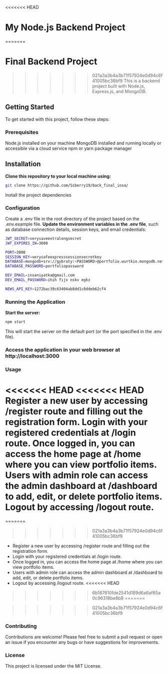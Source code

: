 <<<<<<< HEAD
# My Node.js Backend Project
=======

# Final Backend Project
>>>>>>> 021a3a3b4a3b71f57924e0d94c6f41005bc36bf9
This is a backend project built with Node.js, Express.js, and MongoDB.

## Getting Started
To get started with this project, follow these steps:

### Prerequisites
Node.js installed on your machine
MongoDB installed and running locally or accessible via a cloud service
npm or yarn package manager

## Installation

**Clone this repository to your local machine using:**

```bash
git clone https://github.com/Ssberry19/back_final_insa/

```
Install the project dependencies

### Configuration
Create a .env file in the root directory of the project based on the .env.example file.
**Update the environment variables in the .env file**, such as database connection details, session keys, and email credentials:
```bash
JWT_SECRET=verysaveextralongsecret
JWT_EXPIRES_IN=3600

PORT=3000
SESSION_KEY=verysafeexpresssessionsecretkey
DATABASE=mongodb+srv://gybraty:<PASSWORD>@portfolio.wurtkio.mongodb.net/
DATABASE_PASSWORD=portfoliopassword

DEV_EMAIL=insaniyatka@gmail.com
DEV_EMAIL_PASSWORD=ihih fijx nskv egkz

NEWS_API_KEY=1272bac39c63404ab8dd1c8ddeb62cf4
```

### Running the Application
**Start the server:**

```bash
npm start
```
This will start the server on the default port (or the port specified in the .env file).

### Access the application in your web browser at http://localhost:3000

### Usage
<<<<<<< HEAD
<<<<<<< HEAD
Register a new user by accessing /register route and filling out the registration form.
Login with your registered credentials at /login route.
Once logged in, you can access the home page at /home where you can view portfolio items.
Users with admin role can access the admin dashboard at /dashboard to add, edit, or delete portfolio items.
Logout by accessing /logout route.
=======
=======
>>>>>>> 021a3a3b4a3b71f57924e0d94c6f41005bc36bf9
- Register a new user by accessing /register route and filling out the registration form.
- Login with your registered credentials at /login route.
- Once logged in, you can access the home page at /home where you can view portfolio items.
- Users with admin role can access the admin dashboard at /dashboard to add, edit, or delete portfolio items.
- Logout by accessing /logout route.
<<<<<<< HEAD
>>>>>>> 6b187610fde2541d189d6a6af65a0c96318be8b8
=======

>>>>>>> 021a3a3b4a3b71f57924e0d94c6f41005bc36bf9

### Contributing
Contributions are welcome! Please feel free to submit a pull request or open an issue if you encounter any bugs or have suggestions for improvements.

### License
This project is licensed under the MIT License.
